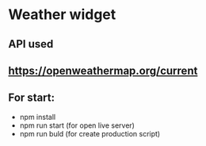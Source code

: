 # Weather widget
## API used
https://openweathermap.org/current
---------------------------------
## For start:
* npm install
* npm run start (for open live server)
* npm run buld (for create production script)
